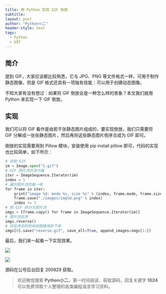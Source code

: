 ```yaml
---
title: 用 Python 实现 GIF 倒放
subtitle: 
layout: post
author: "Python小二"
header-style: text
tags:
  - Python
  - GIF
---
```


## 简介

提到 GIF，大家应该都比较熟悉，它与 JPG、PNG 等文件格式一样，可用于制作静态图像，但是 GIF 格式还具有一项独有技能：可以用于创建动态图像。

不知大家有没有想过：如果将 GIF 倒放会是一种怎么样的景象？本文我们就用 Python 来实现一下 GIF 倒放。

## 实现

我们可以将 GIF 看作是由若干张静态图片组成的，要实现倒放，我们只需要将 GIF 分解成一张张静态图片，然后再将这些静态图片倒序合成为 GIF 即可。

倒放的实现需要用到 Pillow 模块，安装使用 pip install pillow 即可，代码的实现也比较简单，如下所示：

```python
# 读取 GIF 
im = Image.open("1.gif")
# GIF 图片流的迭代器
iter = ImageSequence.Iterator(im)
index = 1
# 遍历图片流的每一帧 
for frame in iter:
    print("image %d: mode %s, size %s" % (index, frame.mode, frame.size))
    frame.save("./images/img%d.png" % index)
    index += 1
# 把 GIF 拆分为图片流 
imgs = [frame.copy() for frame in ImageSequence.Iterator(im)]
# 图片流反序
imgs.reverse()
# 将反序后的所有帧图像保存下来
imgs[0].save("reverse.gif", save_all=True, append_images=imgs[1:])
```

最后，我们来一起看一下实现效果。

![](https://imgconvert.csdnimg.cn/aHR0cHM6Ly9tbWJpei5xcGljLmNuL21tYml6X2dpZi9QdlA2cWpVcHZJcno3QlJod0RUb0hEbm8zZVRpY241Q3pUcHRNMzFUUHVTcnNCWnhBZGVxa1d4cENGZGY5QWRUTjh3OXNTbGlheDQ4Szd2MEFOSHFnSmNRLzY0MA?x-oss-process=image/format,png)

![](https://imgconvert.csdnimg.cn/aHR0cHM6Ly9tbWJpei5xcGljLmNuL21tYml6X2dpZi9QdlA2cWpVcHZJcno3QlJod0RUb0hEbm8zZVRpY241Q3o5SG9WZk1JenhJdGhKNVZxRmtraWNPUkFrbGdoaWFkd3ppYUNDSWhUZ2ljdHlGWmlhREp5NE5ES01wZy82NDA?x-oss-process=image/format,png)

源码在公号后台回复 200829 获取。 

> 欢迎微信搜索 **Python小二**，第一时间阅读、获取源码，回复关键字 **1024** 可以免费领取个人整理的各类编程语言学习资料。